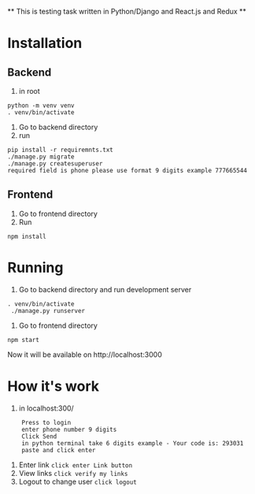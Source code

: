 ** This is testing task written in Python/Django and React.js and Redux **

# Installation
## Backend 
1. in root 
```
python -m venv venv 
. venv/bin/activate
```
1. Go to backend directory
1. run 
```
pip install -r requiremnts.txt
./manage.py migrate
./manage.py createsuperuser
required field is phone please use format 9 digits example 777665544
```
## Frontend
1. Go to frontend directory
1. Run
```
npm install
```

# Running
1. Go to backend directory and run development server
```
. venv/bin/activate
 ./manage.py runserver
```
1. Go to frontend directory
```
npm start
```

Now it will be available on http://localhost:3000

# How it's work
1. in localhost:300/ 
```
    Press to login
    enter phone number 9 digits
    Click Send
    in python terminal take 6 digits example - Your code is: 293031
    paste and click enter
```
1. Enter link 
``` click enter Link button ```
1. View links ``` click verify my links ```
1. Logout to change user 
``` click logout ```
